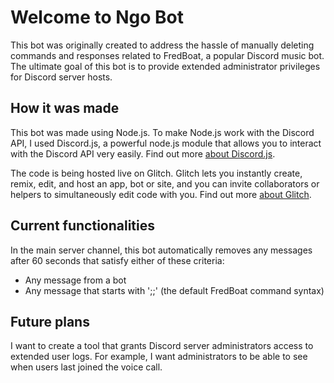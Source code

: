 Welcome to Ngo Bot
==================
This bot was originally created to address the hassle of manually deleting commands and responses related to FredBoat, a popular Discord music bot. The ultimate goal of this bot is to provide extended administrator privileges for Discord server hosts.

How it was made
---------------
This bot was made using Node.js. To make Node.js work with the Discord API, I used Discord.js, a powerful node.js module that allows you to interact with the Discord API very easily. Find out more [about Discord.js](https://discord.js.org/).

The code is being hosted live on Glitch. Glitch lets you instantly create, remix, edit, and host an app, bot or site, and you can invite collaborators or helpers to simultaneously edit code with you. Find out more [about Glitch](https://glitch.com/about).

Current functionalities
-----------------------
In the main server channel, this bot automatically removes any messages after 60 seconds that satisfy either of these criteria:
- Any message from a bot
- Any message that starts with ';;' (the default FredBoat command syntax)


Future plans
------------
I want to create a tool that grants Discord server administrators access to extended user logs. For example, I want administrators to be able to see when users last joined the voice call.
